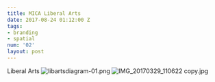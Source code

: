 ```yaml
---
title: MICA Liberal Arts
date: 2017-08-24 01:12:00 Z
tags:
- branding
- spatial
num: '02'
layout: post
---
```


Liberal Arts
![libartsdiagram-01.png](/uploads/libartsdiagram-01.png)
![IMG_20170329_110622 copy.jpg](/uploads/IMG_20170329_110622%20copy.jpg)